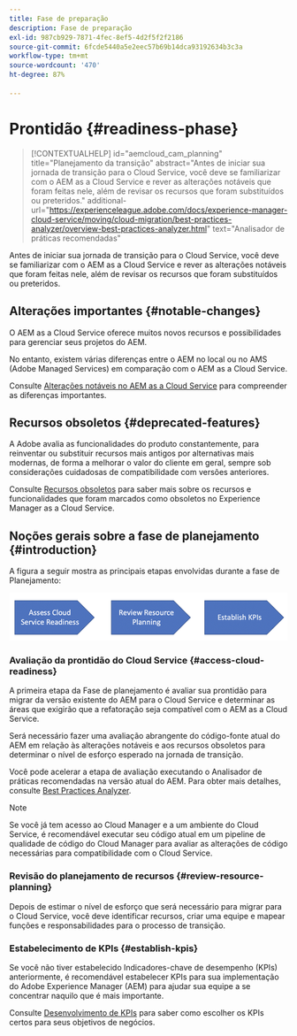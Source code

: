 ```yaml
---
title: Fase de preparação
description: Fase de preparação
exl-id: 987cb929-7871-4fec-8ef5-4d2f5f2f2186
source-git-commit: 6fcde5440a5e2eec57b69b14dca93192634b3c3a
workflow-type: tm+mt
source-wordcount: '470'
ht-degree: 87%

---
```


# Prontidão {#readiness-phase}

>[!CONTEXTUALHELP]
>id="aemcloud_cam_planning"
>title="Planejamento da transição"
>abstract="Antes de iniciar sua jornada de transição para o Cloud Service, você deve se familiarizar com o AEM as a Cloud Service e rever as alterações notáveis que foram feitas nele, além de revisar os recursos que foram substituídos ou preteridos."
>additional-url="https://experienceleague.adobe.com/docs/experience-manager-cloud-service/moving/cloud-migration/best-practices-analyzer/overview-best-practices-analyzer.html" text="Analisador de práticas recomendadas"

Antes de iniciar sua jornada de transição para o Cloud Service, você deve se familiarizar com o AEM as a Cloud Service e rever as alterações notáveis que foram feitas nele, além de revisar os recursos que foram substituídos ou preteridos.

## Alterações importantes {#notable-changes}

O AEM as a Cloud Service oferece muitos novos recursos e possibilidades para gerenciar seus projetos do AEM.

No entanto, existem várias diferenças entre o AEM no local ou no AMS (Adobe Managed Services) em comparação com o AEM as a Cloud Service.

Consulte [Alterações notáveis no AEM as a Cloud Service](https://experienceleague.adobe.com/docs/experience-manager-cloud-service/release-notes/aem-cloud-changes.html) para compreender as diferenças importantes.

## Recursos obsoletos {#deprecated-features}

A Adobe avalia as funcionalidades do produto constantemente, para reinventar ou substituir recursos mais antigos por alternativas mais modernas, de forma a melhorar o valor do cliente em geral, sempre sob considerações cuidadosas de compatibilidade com versões anteriores.

Consulte [Recursos obsoletos](https://experienceleague.adobe.com/docs/experience-manager-cloud-service/release-notes/deprecated-removed-features.html#deprecated-features) para saber mais sobre os recursos e funcionalidades que foram marcados como obsoletos no Experience Manager as a Cloud Service.

## Noções gerais sobre a fase de planejamento {#introduction}

A figura a seguir mostra as principais etapas envolvidas durante a fase de Planejamento:

![imagem](/help/move-to-cloud-service/assets/planning-phaseimg1.png)

### Avaliação da prontidão do Cloud Service {#access-cloud-readiness}

A primeira etapa da Fase de planejamento é avaliar sua prontidão para migrar da versão existente do AEM para o Cloud Service e determinar as áreas que exigirão que a refatoração seja compatível com o AEM as a Cloud Service.

Será necessário fazer uma avaliação abrangente do código-fonte atual do AEM em relação às alterações notáveis e aos recursos obsoletos para determinar o nível de esforço esperado na jornada de transição.

Você pode acelerar a etapa de avaliação executando o Analisador de práticas recomendadas na versão atual do AEM. Para obter mais detalhes, consulte [Best Practices Analyzer](/help/move-to-cloud-service/best-practices-analyzer/overview-best-practices-analyzer.md).

>[!NOTE]
>Se você já tem acesso ao Cloud Manager e a um ambiente do Cloud Service, é recomendável executar seu código atual em um pipeline de qualidade de código do Cloud Manager para avaliar as alterações de código necessárias para compatibilidade com o Cloud Service.

### Revisão do planejamento de recursos {#review-resource-planning}

Depois de estimar o nível de esforço que será necessário para migrar para o Cloud Service, você deve identificar recursos, criar uma equipe e mapear funções e responsabilidades para o processo de transição.

### Estabelecimento de KPIs {#establish-kpis}

Se você não tiver estabelecido Indicadores-chave de desempenho (KPIs) anteriormente, é recomendável estabelecer KPIs para sua implementação do Adobe Experience Manager (AEM) para ajudar sua equipe a se concentrar naquilo que é mais importante.

Consulte [Desenvolvimento de KPIs](https://guided.adobe.com/welcome/aem/part6.html) para saber como escolher os KPIs certos para seus objetivos de negócios.
